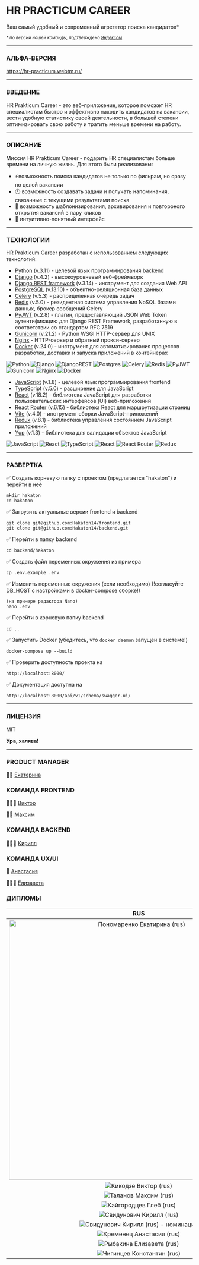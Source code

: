 # __HR PRACTICUM CAREER__

Ваш самый удобный и современный агрегатор поиска кандидатов*

<sup>_\* по версии нашей команды, подтверждено [Яндексом](https://github.com/Hakaton14#%D0%B4%D0%B8%D0%BF%D0%BB%D0%BE%D0%BC%D1%8B)_</sup>

___

### АЛЬФА-ВЕРСИЯ

https://hr-praсtiсum.webtm.ru/

___

### ВВЕДЕНИЕ

HR Prakticum Career - это веб-приложение, которое поможет HR специалистам быстро и эффективно находить кандидатов на вакансии, вести удобную статистику своей деятельности, в большей степени оптимизировать свою работу и тратить меньше времени на работу.
___

### ОПИСАНИЕ

Миссия HR Prakticum Career - подарить HR специалистам больше времени на личную жизнь. Для этого были реализованы:
- ⚡️возможность поиска кандидатов не только по фильрам, но сразу по целой вакансии
- 🕑 возможность создавать задачи и получать напоминания, связанные с текущими результатами поиска
- 🔄 возможность шаблонизирования, архивирования и повтороного открытия вакансий в пару кликов
- 🫶 интуитивно-понятный интерфейс

___

### ТЕХНОЛОГИИ

HR Prakticum Career разработан с использованием следующих технологий:

- [Python] (v.3.11) - целевой язык программирования backend
- [Django] (v.4.2) - высокоуровневый веб-фреймворк
- [Django REST framework] (v.3.14) - инструмент для создания Web API
- [PostgreSQL] (v.13.10) - объектно-реляционная база данных
- [Celery] (v.5.3) - распределенная очередь задач
- [Redis] (v.5.0) - резидентная система управления NoSQL базами данных, брокер сообщений Celery
- [PyJWT] (v.2.8) - плагин, предоставляющий JSON Web Token аутентификацию для Django REST Framework, разработанную в соответствии со стандартом RFC 7519
- [Gunicorn] (v.21.2) - Python WSGI HTTP-сервер для UNIX
- [Nginx] - HTTP-сервер и обратный прокси-сервер
- [Docker] (v.24.0) - инструмент для автоматизирования процессов разработки, доставки и запуска приложений в контейнерах

![Python](https://img.shields.io/badge/python-3670A0?style=for-the-badge&logo=python&logoColor=ffdd54)
![Django](https://img.shields.io/badge/django-%23092E20.svg?style=for-the-badge&logo=django&logoColor=white)
![DjangoREST](https://img.shields.io/badge/DJANGO-REST-ff1709?style=for-the-badge&logo=django&logoColor=white&color=ff1709&labelColor=gray)
![Postgres](https://img.shields.io/badge/postgres-%23316192.svg?style=for-the-badge&logo=postgresql&logoColor=white)
![Celery](https://a11ybadges.com/badge?logo=celery)
![Redis](https://img.shields.io/badge/redis-%23DD0031.svg?style=for-the-badge&logo=redis&logoColor=white)
![PyJWT](https://img.shields.io/badge/JWT-black?style=for-the-badge&logo=JSON%20web%20tokens)
![Gunicorn](https://img.shields.io/badge/gunicorn-%298729.svg?style=for-the-badge&logo=gunicorn&logoColor=white)
![Nginx](https://img.shields.io/badge/nginx-%23009639.svg?style=for-the-badge&logo=nginx&logoColor=white)
![Docker](https://img.shields.io/badge/docker-%230db7ed.svg?style=for-the-badge&logo=docker&logoColor=white)

- [JavaScript] (v.1.8) - целевой язык программирования frontend
- [TypeScript] (v.5.0) - расширение для JavaScript
- [React] (v.18.2) - библиотека JavaScript для разработки пользовательских интерфейсов (UI) веб-приложений
- [React Router] (v.6.15) - библиотека React для маршрутизации страниц
- [Vite] (v.4.0) - инструмент сборки JavaScript-приложений
- [Redux] (v.8.1) - библиотека  управления состоянием JavaScript приложений
- [Yup] (v.1.3) - библиотека для валидации объектов JavaScript

![JavaScript](https://img.shields.io/badge/javascript-%23323330.svg?style=for-the-badge&logo=javascript&logoColor=%23F7DF1E) ![React](https://img.shields.io/badge/react-%2320232a.svg?style=for-the-badge&logo=react&logoColor=%2361DAFB)
![TypeScript](https://img.shields.io/badge/typescript-%23007ACC.svg?style=for-the-badge&logo=typescript&logoColor=white)
![React](https://img.shields.io/badge/react-%2320232a.svg?style=for-the-badge&logo=react&logoColor=%2361DAFB)
![React Router](https://img.shields.io/badge/React_Router-CA4245?style=for-the-badge&logo=react-router&logoColor=white)
![Redux](https://img.shields.io/badge/redux-%23593d88.svg?style=for-the-badge&logo=redux&logoColor=white)

___


### РАЗВЕРТКА

✅ Создать корневую папку с проектом (предлагается "hakaton") и перейти в неё

```
mkdir hakaton
cd hakaton
```

✅ Загрузить актуальные версии frontend и backend

```
git clone git@github.com:Hakaton14/frontend.git
git clone git@github.com:Hakaton14/backend.git
```

✅ Перейти в папку backend

```
cd backend/hakaton
```

✅ Создать файл переменных окружения из примера

```
cp .env.example .env
```

✅ Изменить переменные окружения (если необходимо) (!согласуйте DB_HOST с настройками в docker-compose сборке!)
```
(на примере редактора Nano)
nano .env
```

✅ Перейти в корневую папку backend
```
cd ..
```

✅ Запустить Docker (убедитесь, что `docker daemon` запущен в системе!)

```
docker-compose up --build
```

✅ Проверить доступность проекта на

```
http://localhost:8000/
```

✅ Документация доступна на

```
http://localhost:8000/api/v1/schema/swagger-ui/
```

___

### ЛИЦЕНЗИЯ

MIT

**Ура, халява!**

___

### PRODUCT MANAGER

🙋‍♀️ [Екатерина]

### КОМАНДА FRONTEND

🧙🏻‍♂️ [Виктор]

🦹‍♀️ [Максим]

### КОМАНДА BACKEND

🦸🏻‍♂️ [Кирилл]

### КОМАНДА UX/UI

🎨 [Анастасия]

👩🏻‍🏫 [Елизавета]

### ДИПЛОМЫ

| RUS | ENG |
|:-------------------------:|:-------------------------:|
|<img width="700" alt="Пономаренко Екатирина (rus)" src="https://github.com/Hakaton14/.github/assets/36377190/7e280d06-cd9c-4459-9774-c73eedc18613">  |  <img width="700" alt="Пономаренко Екатирина (eng)" src="https://github.com/Hakaton14/.github/assets/36377190/658f2b26-413a-4b6f-a2fe-fa8eec9ac9c6">|
| ![Кикодзе Виктор (rus)](https://github.com/Hakaton14/.github/assets/36377190/fd6881f2-8a00-4f0c-907f-9039077e9a25) | ![Кикодзе Виктор (eng)](https://github.com/Hakaton14/.github/assets/36377190/84e0e4fa-f81c-4da4-a8f3-16d3dcaab187) |
| ![Таланов Максим (rus)](https://github.com/Hakaton14/.github/assets/36377190/cd5f8db0-1cb7-405b-9586-010bbdfa0591) | ![Таланов Максим (eng)](https://github.com/Hakaton14/.github/assets/36377190/615dd970-d2d3-4477-a7eb-0a238f9d6fca) |
| ![Кайгородцев Глеб (rus)](https://github.com/Hakaton14/.github/assets/36377190/3caa2a57-7d26-46c2-9196-9daf448c4c46) | ![Кайгородцев Глеб (eng)](https://github.com/Hakaton14/.github/assets/36377190/678ce919-3156-4d82-8d51-c9864cfb7ec5) |
| ![Свидунович Кирилл (rus)](https://github.com/Hakaton14/.github/assets/36377190/5dac64b3-7032-43fc-93b8-0a5764849c36) | ![Свидунович Кирилл (eng)](https://github.com/Hakaton14/.github/assets/36377190/415eedc5-e7f4-4133-abdd-82e4f34da6ee) |
| ![Свидунович Кирилл (rus) - номинация](https://github.com/Hakaton14/.github/assets/36377190/4ffbf77b-2112-4bc6-a6cb-22bc0201c984) | ![Свидунович Кирилл (eng) - номинация](https://github.com/Hakaton14/.github/assets/36377190/8106f4e2-8d83-43cf-8530-02b6e1245368) |
| ![Кременец Анастасия (rus)](https://github.com/Hakaton14/.github/assets/36377190/c47c1601-59c8-4e61-a964-e121c0a8405c) | ![Кременец Анастасия (eng)](https://github.com/Hakaton14/.github/assets/36377190/edc05e86-cb4a-4c66-bdb2-522b5e3fe8ac) |
| ![Рыбакина Елизавета (rus)](https://github.com/Hakaton14/.github/assets/36377190/b939acd5-9a5d-43d6-a7a0-5700a5a97174) | ![Рыбакина Елизавета (eng)](https://github.com/Hakaton14/.github/assets/36377190/30d87031-1cb0-46cc-9d74-0818a58b0dac) |
| ![Чигинцев Константин (rus)](https://github.com/Hakaton14/.github/assets/36377190/38d32e13-271f-48cb-8cdb-83dc59317889) | ![Чигинцев Константин (eng)](https://github.com/Hakaton14/.github/assets/36377190/7e829679-dd33-4b19-867c-1f2a0d7bfed5) |


[Екатерина]: <https://t.me/Katti_po/>
[Виктор]: <https://github.com/vitland/>
[Максим]: <https://github.com/maxtalanov/>
[Кирилл]: <https://github.com/TheSuncatcher222/>
[Анастасия]: <https://behance.net/Anastasia_Kremenets/>
[Елизавета]: <https://behance.net/lisadidntlie/>

[Python]: <https://www.python.org/>
[Django]: <https://www.djangoproject.com/>
[Django REST framework]: <https://www.django-rest-framework.org/>
[PostgreSQL]: <https://www.postgresql.org/>
[Celery]: <https://docs.celeryq.dev/en/stable/>
[Redis]: <https://redis.io/>
[PyJWT]: <https://pyjwt.readthedocs.io/en/latest/>
[Gunicorn]: <https://gunicorn.org/>
[Nginx]: <https://nginx.org/en/>
[Docker]: <https://www.docker.com/>

[JavaScript]: <https://www.javascript.com/>
[TypeScript]: <https://www.typescriptlang.org/>
[React]: <https://react.dev/>
[React Router]: <https://reactrouter.com/en/main/>
[Vite]: <https://vitejs.dev/>
[Redux]: <https://redux.js.org/>
[Yup]: <https://github.com/jquense/yup>
